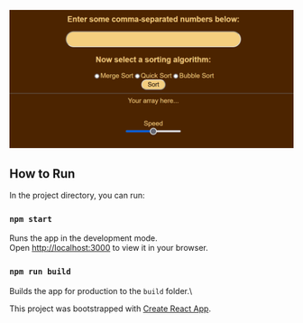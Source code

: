 ![](https://github.com/sopwithcamel110/sortingalgsvisualized/blob/master/VisualSortsDemo.gif)
## How to Run

In the project directory, you can run:

### `npm start`

Runs the app in the development mode.\
Open [http://localhost:3000](http://localhost:3000) to view it in your browser.

### `npm run build`

Builds the app for production to the `build` folder.\

This project was bootstrapped with [Create React App](https://github.com/facebook/create-react-app).
